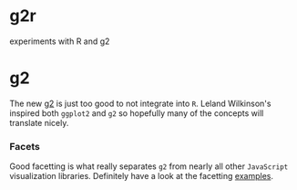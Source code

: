 # g2r

experiments with R and g2

# g2

The new [g2](https://github.com/antvis/g2) is just too good to not integrate into `R`.  Leland Wilkinson's inspired both `ggplot2` and `g2` so hopefully many of the concepts will translate nicely.

### Facets

Good facetting is what really separates `g2` from nearly all other `JavaScript` visualization libraries.  Definitely have a look at the facetting [examples](https://antv.alipay.com/zh-cn/g2/3.x/demo/index.html#_%E5%88%86%E9%9D%A2).
